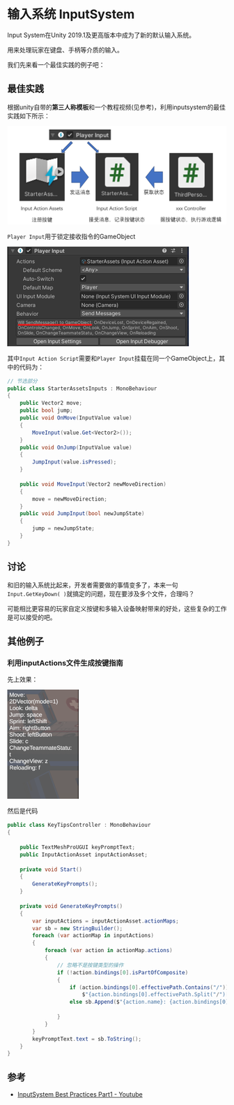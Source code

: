# 输入系统 InputSystem

Input System在Unity 2019.1及更高版本中成为了新的默认输入系统。

用来处理玩家在键盘、手柄等介质的输入。

我们先来看一个最佳实践的例子吧：

## 最佳实践

根据unity自带的**第三人称模板**和一个教程视频(见参考)，利用inputsystem的最佳实践如下所示：

<img  src="./../img/inputsystem-pic2.png" />

`Player Input`用于锁定接收指令的GameObject

<img  src="./../img/inputsystem-pic3.png" />

其中`Input Action Script`需要和`Player Input`挂载在同一个GameObject上，其中的代码为：

``` csharp
// 节选部分
public class StarterAssetsInputs : MonoBehaviour
{
    public Vector2 move;
    public bool jump;
    public void OnMove(InputValue value)
    {
        MoveInput(value.Get<Vector2>());
    }
    public void OnJump(InputValue value)
    {
        JumpInput(value.isPressed);
    }

    public void MoveInput(Vector2 newMoveDirection)
    {
        move = newMoveDirection;
    } 
    public void JumpInput(bool newJumpState)
    {
        jump = newJumpState;
    }
}

```


## 讨论

和旧的输入系统比起来，开发者需要做的事情变多了，本来一句`Input.GetKeyDown( )`就搞定的问题，现在要涉及多个文件，合理吗？

可能相比更容易的玩家自定义按键和多输入设备映射带来的好处，这些复杂的工作是可以接受的吧。


## 其他例子

### 利用inputActions文件生成按键指南

先上效果：

<img  src="./../img/inputsystem-pic1.png" />

然后是代码

``` csharp
public class KeyTipsController : MonoBehaviour
{

    public TextMeshProUGUI keyPromptText;
    public InputActionAsset inputActionAsset;

    private void Start()
    {
        GenerateKeyPrompts();
    }

    private void GenerateKeyPrompts()
    {
        var inputActions = inputActionAsset.actionMaps;
        var sb = new StringBuilder();
        foreach (var actionMap in inputActions)
        {
            foreach (var action in actionMap.actions)
            {
                // 忽略不是按键类型的操作
                if (!action.bindings[0].isPartOfComposite)
                {
                    if (action.bindings[0].effectivePath.Contains("/"))  sb.Append($"{action.name}: " +
                        $"{action.bindings[0].effectivePath.Split("/")[1]} \n");
                    else sb.Append($"{action.name}: {action.bindings[0].effectivePath} \n");

                }
            }
        }
        keyPromptText.text = sb.ToString();
    }
}
```

## 参考
- [InputSystem Best Practices Part1 - Youtube](https://www.youtube.com/watch?v=BAXZ6bxdTYI)